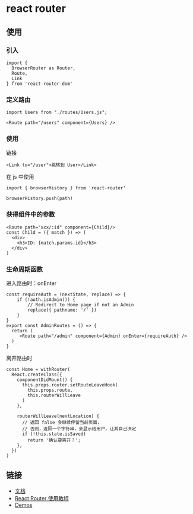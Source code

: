 # react router
## 使用
### 引入
```
import {
  BrowserRouter as Router,
  Route,
  Link
} from 'react-router-dom'
```

### 定义路由

```
import Users from "./routes/Users.js";

<Route path="/users" component={Users} />

```

### 使用
链接
```
<Link to="/user">跳转到 User</Link>

```

在 js 中使用
```
import { browserHistory } from 'react-router'

browserHistory.push(path)
```

### 获得组件中的参数
```
<Route path="xxx/:id" component={Child}/>
const Child = ({ match }) => (
  <div>
    <h3>ID: {match.params.id}</h3>
  </div>
)
```

### 生命周期函数
进入路由时：onEnter
```
const requireAuth = (nextState, replace) => {
    if (!auth.isAdmin()) {
        // Redirect to Home page if not an Admin
        replace({ pathname: '/' })
    }
}
export const AdminRoutes = () => {
  return (
     <Route path="/admin" component={Admin} onEnter={requireAuth} />
  )
}
```

离开路由时
```
const Home = withRouter(
  React.createClass({
    componentDidMount() {
      this.props.router.setRouteLeaveHook(
        this.props.route, 
        this.routerWillLeave
      )
    },

    routerWillLeave(nextLocation) {
      // 返回 false 会继续停留当前页面，
      // 否则，返回一个字符串，会显示给用户，让其自己决定
      if (!this.state.isSaved)
        return '确认要离开？';
    },
  })
)
```

## 链接
* [文档](https://reacttraining.com/react-router/web/guides/philosophy)
* [React Router 使用教程](http://www.ruanyifeng.com/blog/2016/05/react_router.html)
* [Demos](https://reacttraining.com/react-router/web/example/basic)






